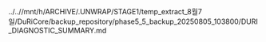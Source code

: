 ../..//mnt/h/ARCHIVE/.UNWRAP/STAGE1/temp_extract_8월7일/DuRiCore/backup_repository/phase5_5_backup_20250805_103800/DURI_DIAGNOSTIC_SUMMARY.md